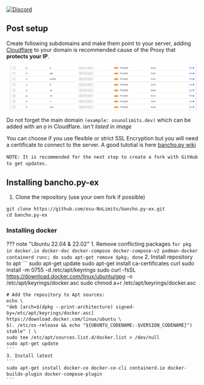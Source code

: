 [![Discord](https://dcbadge.limes.pink/api/server/Dr79DU9kbD)](https://discord.gg/Dr79DU9kbD)

## Post setup

Create following subdomains and make them point to your server, adding [Cloudflare](https://www.cloudflare.com/) to your domain is
recommended cause of the Proxy that **protects your IP**.

![Subdomains](img/domains.png)

Do not forget the main domain `(example: osunolimits.dev)` which can be added with an `@` in Cloudflare. *isn't listed in image*

You can choose if you use flexible or strict SSL Encryption but you will need a certificate to connect to the server.
A good tutotial is here [bancho.py wiki](https://github.com/osuAkatsuki/bancho.py/wiki/Post-setup)

`NOTE: It is recommended for the next step to create a fork with GitHub to get updates.`

## Installing bancho.py-ex

1. Clone the repository (use your own fork if possible)
```
git clone https://github.com/osu-NoLimits/bancho.py-ex.git
cd bancho.py-ex
```

### Installing docker

??? note "Ubuntu 22.04 & 22.02"
    1. Remove conflicting packages
    ```
    for pkg in docker.io docker-doc docker-compose docker-compose-v2 podman-docker containerd runc; do sudo apt-get remove $pkg; done
    ```
    2. Install repository to apt
    ```
    sudo apt-get update
    sudo apt-get install ca-certificates curl
    sudo install -m 0755 -d /etc/apt/keyrings
    sudo curl -fsSL https://download.docker.com/linux/ubuntu/gpg -o /etc/apt/keyrings/docker.asc
    sudo chmod a+r /etc/apt/keyrings/docker.asc

    # Add the repository to Apt sources:
    echo \
    "deb [arch=$(dpkg --print-architecture) signed-by=/etc/apt/keyrings/docker.asc] https://download.docker.com/linux/ubuntu \
    $(. /etc/os-release && echo "${UBUNTU_CODENAME:-$VERSION_CODENAME}") stable" | \
    sudo tee /etc/apt/sources.list.d/docker.list > /dev/null
    sudo apt-get update
    ```
    3. Install latest
    ```
    sudo apt-get install docker-ce docker-ce-cli containerd.io docker-buildx-plugin docker-compose-plugin
    ```
